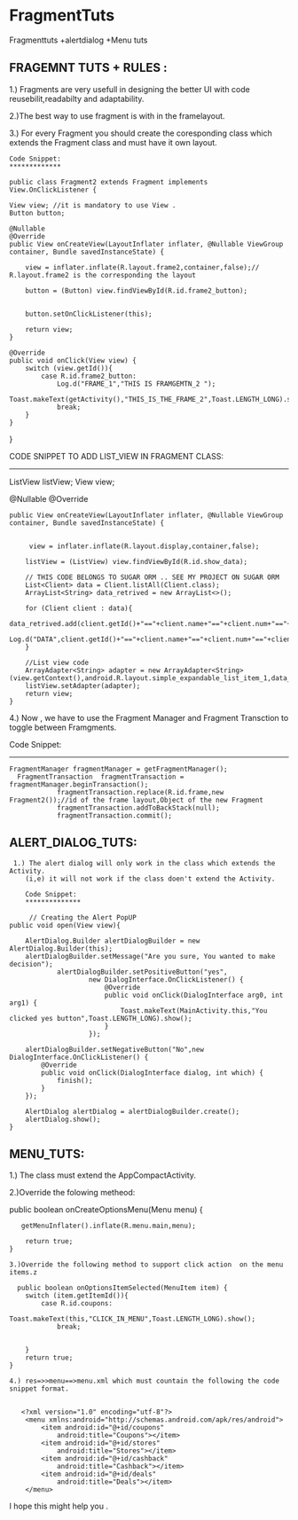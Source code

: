 # FragmentTuts
Fragmenttuts +alertdialog +Menu tuts

FRAGEMNT TUTS + RULES :
-----------------------
1.) Fragments are very usefull in designing the better UI with code reusebilit,readabilty and adaptability.

2.)The best way to use fragment is with in the framelayout.

3.) For every Fragment you should create the coresponding class which extends the Fragment class and must have it own 
    layout.
    
    Code Snippet:
    *************
    
    public class Fragment2 extends Fragment implements View.OnClickListener {

    View view; //it is mandatory to use View .
    Button button;

    @Nullable
    @Override
    public View onCreateView(LayoutInflater inflater, @Nullable ViewGroup container, Bundle savedInstanceState) {

        view = inflater.inflate(R.layout.frame2,container,false);// R.layout.frame2 is the corresponding the layout

        button = (Button) view.findViewById(R.id.frame2_button);


        button.setOnClickListener(this);

        return view;
    }

    @Override
    public void onClick(View view) {
        switch (view.getId()){
            case R.id.frame2_button:
                Log.d("FRAME_1","THIS IS FRAMGEMTN_2 ");
                Toast.makeText(getActivity(),"THIS_IS_THE_FRAME_2",Toast.LENGTH_LONG).show();
                break;
        }
    }
}


CODE SNIPPET TO ADD LIST_VIEW IN FRAGMENT CLASS:
*************************************************


 ListView listView;
    View view;

@Nullable
@Override
    
    public View onCreateView(LayoutInflater inflater, @Nullable ViewGroup container, Bundle savedInstanceState) {


         view = inflater.inflate(R.layout.display,container,false);

        listView = (ListView) view.findViewById(R.id.show_data);
        
        // THIS CODE BELONGS TO SUGAR ORM .. SEE MY PROJECT ON SUGAR ORM
        List<Client> data = Client.listAll(Client.class);
        ArrayList<String> data_retrived = new ArrayList<>();

        for (Client client : data){
            data_retrived.add(client.getId()+"=="+client.name+"=="+client.num+"=="+client.job);
            Log.d("DATA",client.getId()+"=="+client.name+"=="+client.num+"=="+client.job);
        }

        //List view code 
        ArrayAdapter<String> adapter = new ArrayAdapter<String>(view.getContext(),android.R.layout.simple_expandable_list_item_1,data_retrived);
        listView.setAdapter(adapter);
        return view;
    }


4.) Now , we have to  use the Fragment Manager and Fragment Transction to toggle between Framgments.
   
   Code Snippet:
   *************
   
    FragmentManager fragmentManager = getFragmentManager();
      FragmentTransaction  fragmentTransaction = fragmentManager.beginTransaction();
                fragmentTransaction.replace(R.id.frame,new Fragment2());//id of the frame layout,Object of the new Fragment
                fragmentTransaction.addToBackStack(null);
                fragmentTransaction.commit();
                
                
                
  ALERT_DIALOG_TUTS:
  -------------------
     
     1.) The alert dialog will only work in the class which extends the Activity.
        (i,e) it will not work if the class doen't extend the Activity.
        
        Code Snippet:
        **************
        
         // Creating the Alert PopUP
    public void open(View view){

        AlertDialog.Builder alertDialogBuilder = new AlertDialog.Builder(this);
        alertDialogBuilder.setMessage("Are you sure, You wanted to make decision");
                alertDialogBuilder.setPositiveButton("yes",
                        new DialogInterface.OnClickListener() {
                            @Override
                            public void onClick(DialogInterface arg0, int arg1) {
                                Toast.makeText(MainActivity.this,"You clicked yes button",Toast.LENGTH_LONG).show();
                            }
                        });

        alertDialogBuilder.setNegativeButton("No",new DialogInterface.OnClickListener() {
            @Override
            public void onClick(DialogInterface dialog, int which) {
                finish();
            }
        });

        AlertDialog alertDialog = alertDialogBuilder.create();
        alertDialog.show();
    }
    
 
 MENU_TUTS:
 -----------
 
 1.) The class must extend the AppCompactActivity.
 
 2.)Override the folowing metheod:
 
  public boolean onCreateOptionsMenu(Menu menu) {

       getMenuInflater().inflate(R.menu.main,menu);

        return true;
    }
    
    3.)Override the following method to support click action  on the menu items.z
    
      public boolean onOptionsItemSelected(MenuItem item) {
        switch (item.getItemId()){
            case R.id.coupons:
                Toast.makeText(this,"CLICK_IN_MENU",Toast.LENGTH_LONG).show();
                break;


        }
        return true;
    }
    
    4.) res=>>menu==>menu.xml which must countain the following the code snippet format.
    
    
       <?xml version="1.0" encoding="utf-8"?>
        <menu xmlns:android="http://schemas.android.com/apk/res/android">
            <item android:id="@+id/coupons"
                android:title="Coupons"></item>
            <item android:id="@+id/stores"
                android:title="Stores"></item>
            <item android:id="@+id/cashback"
                android:title="Cashback"></item>
            <item android:id="@+id/deals"
                android:title="Deals"></item>
        </menu>



I hope this might help you .
    
    
